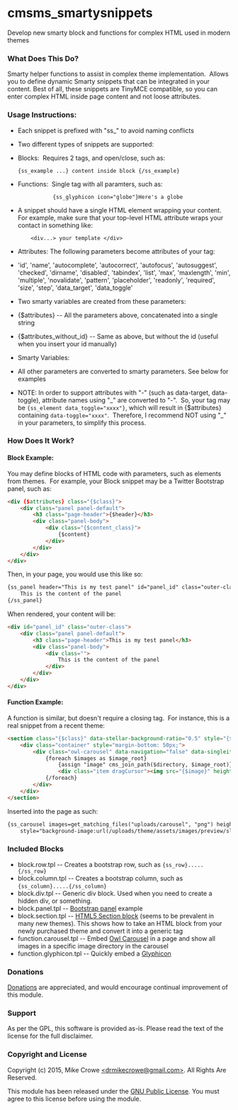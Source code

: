 # cmsms_smartysnippets
Develop new smarty block and functions for complex HTML used in modern themes

### What Does This Do?

Smarty helper functions to assist in complex theme implementation.&nbsp; Allows you to define dynamic Smarty snippets that can be integrated in your content.  Best of all, these snippets are TinyMCE compatible, so you can enter complex HTML inside page content and not loose attributes.

### Usage Instructions:

*   Each snippet is prefixed with "ss_" to avoid naming conflicts
*   Two different types of snippets are supported:

*   Blocks:&nbsp; Requires 2 tags, and open/close, such as:

    ````{ss_example ...} content inside block {/ss_example}    ````

*   Functions:&nbsp; Single tag with all paramters, such as:

    ````            {ss_glyphicon icon="globe"}Here's a globe    ````

*   A snippet should have a single HTML element wrapping your content.  For example, make sure that your top-level HTML attribute wraps your contact in something like:

    ````    <div...> your template </div>````

*   Attributes:  The following parameters become attributes of your tag:

  *  'id', 'name', 'autocomplete', 'autocorrect', 'autofocus',  'autosuggest', 'checked', 'dirname', 'disabled', 'tabindex', 'list',  'max', 'maxlength', 'min', 'multiple', 'novalidate', 'pattern',  'placeholder', 'readonly', 'required', 'size', 'step', 'data\_target', 'data\_toggle'

*   Two smarty variables are created from these parameters:

  *   {$attributes} -- All the parameters above, concatenated into a single string
  *   {$attributes_without_id} -- Same as above, but without the id (useful when you insert your id manually)

*   Smarty Variables:

*   All other parameters are converted to smarty parameters. See below for examples
  *   NOTE: In order to support attributes with "-" (such as data-target, data-toggle), attribute names using "\_" are converted to "-".&nbsp; So, your tag may be `{ss_element data_toggle="xxxx"}`, which will result in {$attributes} containing `data-toggle="xxxx"`.&nbsp; Therefore, I recommend NOT using "\_" in your parameters, to simplify this process.
### How Does It Work?

#### Block Example:

You may define blocks of HTML code with parameters, such as elements
    from themes.&nbsp; For example, your Block snippet may be a Twitter
    Bootstrap panel, such as:

``` HTML
<div {$attributes} class="{$class}">
    <div class="panel panel-default">
        <h3 class="page-header">{$header}</h3>
        <div class="panel-body">
            <div class="{$content_class}">
                {$content}
            </div>
        </div>
    </div>
</div>
```

Then, in your page, you would use this like so:

``` HTML
{ss_panel header="This is my test panel" id="panel_id" class="outer-class" contentclass="content-class"}
    This is the content of the panel
{/ss_panel}
```

When rendered, your content will be:

``` HTML
<div id="panel_id" class="outer-class">
    <div class="panel panel-default">
        <h3 class="page-header">This is my test panel</h3>
        <div class="panel-body">
            <div class="">
                This is the content of the panel
            </div>
        </div>
    </div>
</div>
```

#### Function Example:
A function is similar, but doesn't require a closing tag.&nbsp; For instance, this is a real snippet from a recent theme:

``` HTML
<section class="{$class}" data-stellar-background-ratio="0.5" style="{$style}">
    <div class="container" style="margin-bottom: 50px;">
        <div class="owl-carousel" data-navigation="false" data-singleitem="false" data-autoplay="true" data-animation="bounceIn">
            {foreach $images as $image_root}
                {assign "image" cms_join_path($directory, $image_root)}
                <div class="item dragCursor"><img src="{$image}" height="{$height}" alt="..."/></div>
            {/foreach}
        </div>
    </div>
</section>
```

Inserted into the page as such:

``` HTML
{ss_carousel images=get_matching_files("uploads/carousel", "png") height="200px" directory="uploads/carousel" class="color parallax" data-stellar-background-ratio="0.5"
    style="background-image:url(/uploads/theme/assets/images/preview/slider/parallax_bg.jpg)"}
```

### Included Blocks

* block.row.tpl -- Creates a bootstrap row, such as ```{ss_row}.....{/ss_row}```
* block.column.tpl -- Creates a bootstrap column, such as ```{ss_column}.....{/ss_column}```
* block.div.tpl -- Generic div block.  Used when you need to create a hidden div, or something.
* block.panel.tpl -- [Bootstrap panel](http://bootstrapdocs.com/v3.2.0/docs/components/#panels) example
* block.section.tpl -- [HTML5 Section block](https://developer.mozilla.org/en-US/docs/Web/HTML/Element/section) (seems to be prevalent in many new themes).  This shows how to take an HTML block from your newly purchased theme and convert it into a generic tag
* function.carousel.tpl -- Embed [Owl Carousel](http://owlgraphic.com/owlcarousel/) in a page and show all images in a specific image directory in the carousel
* function.glyphicon.tpl -- Quickly embed a [Glyphicon](http://glyphicons.com/)


### Donations

 [Donations](https://www.paypal.com/cgi-bin/webscr?cmd=_s-xclick&hosted_button_id=TGALC82DKFEJ4) are appreciated, and would encourage continual improvement of this module.




### Support

As per the GPL, this software is provided as-is. Please read the
    text of the license for the full disclaimer.

### Copyright and License

Copyright (c) 2015, Mike Crowe [&lt;drmikecrowe@gmail.com&gt;](mailto:drmikecrowe@gmail.com).
    All Rights Are Reserved.

This module has been released under the [GNU Public
    License](http://www.gnu.org/licenses/licenses.html#GPL).
    You must agree to this license before using the module.

